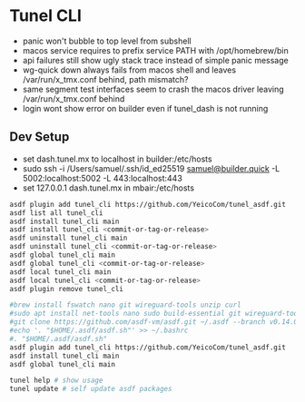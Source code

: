 # Tunel CLI

- panic won't bubble to top level from subshell
- macos service requires to prefix service PATH with /opt/homebrew/bin
- api failures still show ugly stack trace instead of simple panic message
- wg-quick down always fails from macos shell and leaves /var/run/x_tmx.conf behind, path mismatch?
- same segment test interfaces seem to crash the macos driver leaving  /var/run/x_tmx.conf behind
- login wont show error on builder even if tunel_dash is not running

## Dev Setup

- set dash.tunel.mx to localhost in builder:/etc/hosts
- sudo ssh -i /Users/samuel/.ssh/id_ed25519 samuel@builder.quick -L 5002:localhost:5002 -L 443:localhost:443
- set 127.0.0.1 dash.tunel.mx in mbair:/etc/hosts

```bash
asdf plugin add tunel_cli https://github.com/YeicoCom/tunel_asdf.git
asdf list all tunel_cli
asdf install tunel_cli main
asdf install tunel_cli <commit-or-tag-or-release>
asdf uninstall tunel_cli main
asdf uninstall tunel_cli <commit-or-tag-or-release>
asdf global tunel_cli main
asdf global tunel_cli <commit-or-tag-or-release>
asdf local tunel_cli main
asdf local tunel_cli <commit-or-tag-or-release>
asdf plugin remove tunel_cli

#brew install fswatch nano git wireguard-tools unzip curl
#sudo apt install net-tools nano sudo build-essential git wireguard-tools unzip curl inotify-tools uuid-runtime
#git clone https://github.com/asdf-vm/asdf.git ~/.asdf --branch v0.14.0
#echo '. "$HOME/.asdf/asdf.sh"' >> ~/.bashrc
#. "$HOME/.asdf/asdf.sh"
asdf plugin add tunel_cli https://github.com/YeicoCom/tunel_asdf.git
asdf install tunel_cli main
asdf global tunel_cli main

tunel help # show usage
tunel update # self update asdf packages
```
